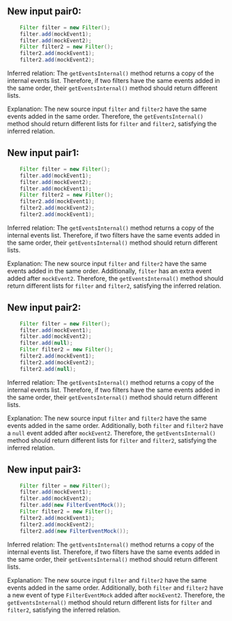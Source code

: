 ## New input pair0:
```java
    Filter filter = new Filter();
    filter.add(mockEvent1);
    filter.add(mockEvent2);
    Filter filter2 = new Filter();
    filter2.add(mockEvent1);
    filter2.add(mockEvent2);
```

Inferred relation: The `getEventsInternal()` method returns a copy of the internal events list. Therefore, if two filters have the same events added in the same order, their `getEventsInternal()` method should return different lists.

Explanation: The new source input `filter` and `filter2` have the same events added in the same order. Therefore, the `getEventsInternal()` method should return different lists for `filter` and `filter2`, satisfying the inferred relation.

## New input pair1:
```java
    Filter filter = new Filter();
    filter.add(mockEvent1);
    filter.add(mockEvent2);
    filter.add(mockEvent1);
    Filter filter2 = new Filter();
    filter2.add(mockEvent1);
    filter2.add(mockEvent2);
    filter2.add(mockEvent1);
```

Inferred relation: The `getEventsInternal()` method returns a copy of the internal events list. Therefore, if two filters have the same events added in the same order, their `getEventsInternal()` method should return different lists.

Explanation: The new source input `filter` and `filter2` have the same events added in the same order. Additionally, `filter` has an extra event added after `mockEvent2`. Therefore, the `getEventsInternal()` method should return different lists for `filter` and `filter2`, satisfying the inferred relation.

## New input pair2:
```java
    Filter filter = new Filter();
    filter.add(mockEvent1);
    filter.add(mockEvent2);
    filter.add(null);
    Filter filter2 = new Filter();
    filter2.add(mockEvent1);
    filter2.add(mockEvent2);
    filter2.add(null);
```

Inferred relation: The `getEventsInternal()` method returns a copy of the internal events list. Therefore, if two filters have the same events added in the same order, their `getEventsInternal()` method should return different lists.

Explanation: The new source input `filter` and `filter2` have the same events added in the same order. Additionally, both `filter` and `filter2` have a `null` event added after `mockEvent2`. Therefore, the `getEventsInternal()` method should return different lists for `filter` and `filter2`, satisfying the inferred relation.

## New input pair3:
```java
    Filter filter = new Filter();
    filter.add(mockEvent1);
    filter.add(mockEvent2);
    filter.add(new FilterEventMock());
    Filter filter2 = new Filter();
    filter2.add(mockEvent1);
    filter2.add(mockEvent2);
    filter2.add(new FilterEventMock());
```

Inferred relation: The `getEventsInternal()` method returns a copy of the internal events list. Therefore, if two filters have the same events added in the same order, their `getEventsInternal()` method should return different lists.

Explanation: The new source input `filter` and `filter2` have the same events added in the same order. Additionally, both `filter` and `filter2` have a new event of type `FilterEventMock` added after `mockEvent2`. Therefore, the `getEventsInternal()` method should return different lists for `filter` and `filter2`, satisfying the inferred relation.